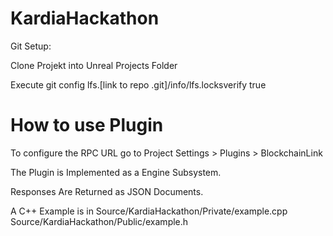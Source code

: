 # KardiaHackathon

Git Setup:

Clone Projekt into Unreal Projects Folder

Execute git config lfs.[link to repo .git]/info/lfs.locksverify true

# How to use Plugin

To configure the RPC URL go to Project Settings > Plugins > BlockchainLink

The Plugin is Implemented as a Engine Subsystem. 

Responses Are Returned as JSON Documents.

A C++ Example is in Source/KardiaHackathon/Private/example.cpp Source/KardiaHackathon/Public/example.h

